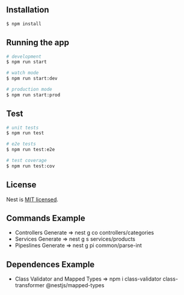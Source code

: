 ## Installation

```bash
$ npm install
```

## Running the app

```bash
# development
$ npm run start

# watch mode
$ npm run start:dev

# production mode
$ npm run start:prod
```

## Test

```bash
# unit tests
$ npm run test

# e2e tests
$ npm run test:e2e

# test coverage
$ npm run test:cov
```

## License

Nest is [MIT licensed](LICENSE).

## Commands Example

- Controllers Generate => nest g co controllers/categories
- Services Generate => nest g s services/products
- Pipeslines Generate => nest g pi common/parse-int

## Dependences Example
- Class Validator and Mapped Types => npm i class-validator class-transformer @nestjs/mapped-types
